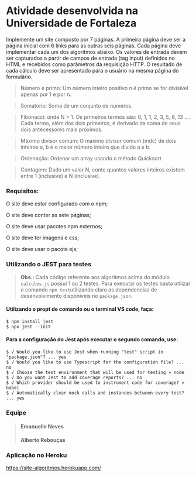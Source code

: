 # Atividade desenvolvida na Universidade de Fortaleza
Implemente um site composto por 7 páginas. A primeira página deve ser a página inicial com 6 links para as outras seis páginas. Cada página deve implementar cada um dos algoritmos abaixo. Os valores de entrada devem ser capturados a partir de campos de entrada (tag input) definidos no HTML e recebidos como parâmetros da requisição HTTP. O resultado de cada cálculo deve ser apresentado para o usuário na mesma página do formulário. 

> Número é primo: Um número inteiro positivo n é primo se for divisível apenas por 1 e por n.

> Somatório: Soma de um conjunto de números.

> Fibonacci: onde N > 1. Os primeiros termos são: 0, 1, 1, 2, 3, 5, 8, 13 …. Cada termo, além dos dois primeiros, é derivado da soma de seus dois antecessores mais próximos.

> Máximo divisor comum: O máximo divisor comum (mdc) de dois inteiros a, b é o maior número inteiro que divide a e b.

> Ordenação: Ordenar um array usando o método Quicksort

>Contagem: Dado um valor N, conte quantos valores inteiros existem entre 1 (inclusive) e N (inclusive).

### Requisitos:

O site deve estar configurado com o npm;

O site deve conter as sete páginas;

O site deve usar pacotes npm externos;

O site deve ter imagens e css;

O site deve usar o pacote ejs;

### Utilizando o JEST para testes
> **Obs.:** Cada código referente aos algoritmos acima do módulo `calculos.js` possui 1 ou 2 testes. 
Para executar os testes basta utilizar o comando `npm test`utilizando claro as dependencias de desenvolvimento disponíveis no `package.json`. 
#### Utilizando o propt de comando ou o terminal VS code, faça: 

    $ npm install jest
    $ npx jest --init
#### Para a configuração do Jest após executar o segundo comando, use: 

    $ √ Would you like to use Jest when running "test" script in "package.json"? ... yes
    $ √ Would you like to use Typescript for the configuration file? ... no
    $ √ Choose the test environment that will be used for testing » node
    $ √ Do you want Jest to add coverage reports? ... no
    $ √ Which provider should be used to instrument code for coverage? » babel
    $ √ Automatically clear mock calls and instances between every test? ... yes
### Equipe
>#### Emanuelle Neves 
>#### Alberto Rebouças
### Aplicação no Heroku
https://site-algoritmos.herokuapp.com/